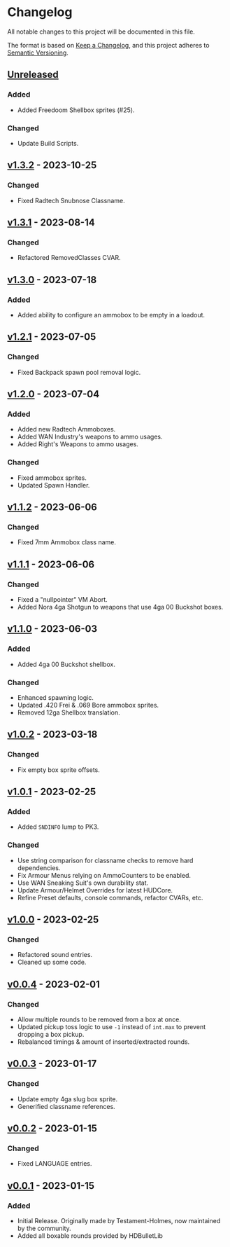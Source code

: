 # Changelog

All notable changes to this project will be documented in this file.

The format is based on [Keep a Changelog](https://keepachangelog.com/en/1.1.0/),
and this project adheres to [Semantic Versioning](https://semver.org/spec/v2.0.0.html).

## [Unreleased]

### Added

-   Added Freedoom Shellbox sprites (#25).

### Changed

-   Update Build Scripts.

## [v1.3.2] - 2023-10-25

### Changed

-   Fixed Radtech Snubnose Classname.

## [v1.3.1] - 2023-08-14

### Changed

-   Refactored RemovedClasses CVAR.

## [v1.3.0] - 2023-07-18

### Added

-   Added ability to configure an ammobox to be empty in a loadout.

## [v1.2.1] - 2023-07-05

### Changed

-   Fixed Backpack spawn pool removal logic.

## [v1.2.0] - 2023-07-04

### Added

-   Added new Radtech Ammoboxes.
-   Added WAN Industry's weapons to ammo usages.
-   Added Right's Weapons to ammo usages.

### Changed

-   Fixed ammobox sprites.
-   Updated Spawn Handler.

## [v1.1.2] - 2023-06-06

### Changed

-   Fixed 7mm Ammobox class name.

## [v1.1.1] - 2023-06-06

### Changed

-   Fixed a "nullpointer" VM Abort.
-   Added Nora 4ga Shotgun to weapons that use 4ga 00 Buckshot boxes.

## [v1.1.0] - 2023-06-03

### Added

-   Added 4ga 00 Buckshot shellbox.

### Changed

-   Enhanced spawning logic.
-   Updated .420 Frei & .069 Bore ammobox sprites.
-   Removed 12ga Shellbox translation.

## [v1.0.2] - 2023-03-18

### Changed

-   Fix empty box sprite offsets.

## [v1.0.1] - 2023-02-25

### Added

-   Added `SNDINFO` lump to PK3.

### Changed

-   Use string comparison for classname checks to remove hard dependencies.
-   Fix Armour Menus relying on AmmoCounters to be enabled.
-   Use WAN Sneaking Suit's own durability stat.
-   Update Armour/Helmet Overrides for latest HUDCore.
-   Refine Preset defaults, console commands, refactor CVARs, etc.

## [v1.0.0] - 2023-02-25

### Changed

-   Refactored sound entries.
-   Cleaned up some code.

## [v0.0.4] - 2023-02-01

### Changed

-   Allow multiple rounds to be removed from a box at once.
-   Updated pickup toss logic to use `-1` instead of `int.max` to prevent dropping a box pickup.
-   Rebalanced timings & amount of inserted/extracted rounds.

## [v0.0.3] - 2023-01-17

### Changed

-   Update empty 4ga slug box sprite.
-   Generified classname references.

## [v0.0.2] - 2023-01-15

### Changed

-   Fixed LANGUAGE entries.

## [v0.0.1] - 2023-01-15

### Added

-   Initial Release.  Originally made by Testament-Holmes, now maintained by the community.
-   Added all boxable rounds provided by HDBulletLib

[Unreleased]: https://github.com/HDest-Community/reusable-ammoboxes/compare/v1.3.2...HEAD

[v1.3.2]: https://github.com/HDest-Community/reusable-ammoboxes/compare/v1.3.1..v1.3.2

[v1.3.1]: https://github.com/HDest-Community/reusable-ammoboxes/compare/v1.3.0..v1.3.1

[v1.3.0]: https://github.com/HDest-Community/reusable-ammoboxes/compare/v1.2.1..v1.3.0

[v1.2.1]: https://github.com/HDest-Community/reusable-ammoboxes/compare/v1.2.0..v1.2.1

[v1.2.0]: https://github.com/HDest-Community/reusable-ammoboxes/compare/v1.1.2..v1.2.0

[v1.1.2]: https://github.com/HDest-Community/reusable-ammoboxes/compare/v1.1.1..v1.1.2

[v1.1.1]: https://github.com/HDest-Community/reusable-ammoboxes/compare/v1.1.0..v1.1.1

[v1.1.0]: https://github.com/HDest-Community/reusable-ammoboxes/compare/v1.0.2..v1.1.0

[v1.0.2]: https://github.com/HDest-Community/reusable-ammoboxes/compare/v1.0.1..v1.0.2

[v1.0.1]: https://github.com/HDest-Community/reusable-ammoboxes/compare/v1.0.0..v1.0.1

[v1.0.0]: https://github.com/HDest-Community/reusable-ammoboxes/compare/v0.0.4..v1.0.0

[v0.0.4]: https://github.com/HDest-Community/reusable-ammoboxes/compare/v0.0.3..v0.0.4

[v0.0.3]: https://github.com/HDest-Community/reusable-ammoboxes/compare/v0.0.2..v0.0.3

[v0.0.2]: https://github.com/HDest-Community/reusable-ammoboxes/compare/v0.0.1..v0.0.2

[v0.0.1]: https://github.com/HDest-Community/reusable-ammoboxes/releases/tag/v0.0.1
